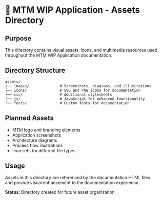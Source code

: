 # 🎯 MTM WIP Application - Assets Directory

## Purpose
This directory contains visual assets, icons, and multimedia resources used throughout the MTM WIP Application documentation.

## Directory Structure
```
assets/
├── images/              # Screenshots, diagrams, and illustrations
├── icons/               # SVG and PNG icons for documentation
├── css/                 # Additional stylesheets
├── js/                  # JavaScript for enhanced functionality
└── fonts/               # Custom fonts for documentation
```

## Planned Assets
- MTM logo and branding elements
- Application screenshots
- Architecture diagrams
- Process flow illustrations
- Icon sets for different file types

## Usage
Assets in this directory are referenced by the documentation HTML files and provide visual enhancement to the documentation experience.

**Status:** Directory created for future asset organization